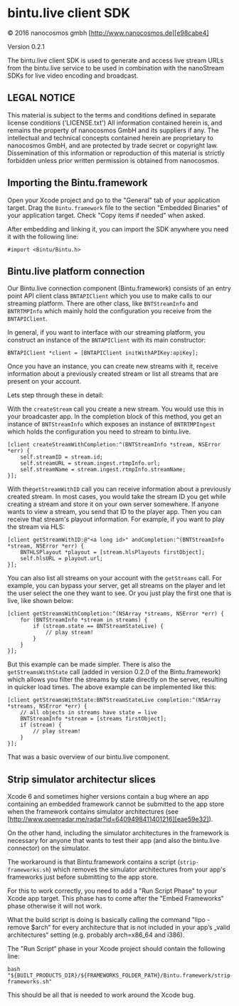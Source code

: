 # bintu.live client SDK

© 2016 nanocosmos gmbh
[http://www.nanocosmos.de][e98cabe4]

Version 0.2.1

The bintu.live client SDK is used to generate and access live stream URLs from the bintu.live service
to be used in combination with the nanoStream SDKs for live video encoding and broadcast.

## LEGAL NOTICE

This material is subject to the terms and conditions defined in
separate license conditions ('LICENSE.txt')
All information contained herein is, and remains the property
of nanocosmos GmbH and its suppliers if any. The intellectual and technical concepts
contained herein are proprietary to nanocosmos GmbH, and are protected by trade secret
or copyright law. Dissemination of this information or reproduction of this material
is strictly forbidden unless prior written permission is obtained from nanocosmos.

## Importing the Bintu.framework

Open your Xcode project and go to the "General" tab of your application target. Drag the ```Bintu.framework``` file to the section "Embedded Binaries" of your application target. Check "Copy items if needed" when asked.

After embedding and linking it, you can import the SDK anywhere you need it with the following line:


```
#import <Bintu/Bintu.h>
```


## Bintu.live platform connection

Our Bintu.live connection component (Bintu.framework) consists of an entry point API client class ```BNTAPIClient``` which you use to make calls to our streaming platform. There are other class, like ```BNTStreamInfo``` and ```BNTRTMPInfo``` which mainly hold the configuration you receive from the ```BNTAPIClient```.

In general, if you want to interface with our streaming platform, you construct an instance of the ```BNTAPIClient``` with its main constructor:

    BNTAPIClient *client = [BNTAPIClient initWithAPIKey:apiKey];

Once you have an instance, you can create new streams with it, receive information about a previously created stream or list all streams that are present on your account.

Lets step through these in detail:

With the ```createStream``` call you create a new stream. You would use this in your broadcaster app. In the completion block of this method, you get an instance of ```BNTStreamInfo``` which exposes an instance of ```BNTRTMPIngest``` which holds the configuration you need to stream to bintu.live.

    [client createStreamWithCompletion:^(BNTStreamInfo *stream, NSError *err) {
        self.streamID = stream.id;
        self.streamURL = stream.ingest.rtmpInfo.url;
        self.streamName = stream.ingest.rtmpInfo.streamName;
    }];

With the```getStreamWithID``` call you can receive information about a previously created stream. In most cases, you would take the stream ID you get while creating a stream and store it on your own server somewhere. If anyone wants to view a stream, you send that ID to the player app. Then you can receive that stream's playout information.
For example, if you want to play the stream via HLS:

    [client getStreamWithID:@"<a long id>" andCompletion:^(BNTStreamInfo *stream, NSError *err) {
        BNTHLSPlayout *playout = [stream.hlsPlayouts firstObject];
        self.hlsURL = playout.url;
    }];

You can also list all streams on your account with the ```getStreams``` call. For example, you can bypass your server, get all streams on the player and let the user select the one they want to see. Or you just play the first one that is live, like shown below:

    [client getStreamsWithCompletion:^(NSArray *streams, NSError *err) {
        for (BNTStreamInfo *stream in streams) {
            if (stream.state == BNTStreamStateLive) {
                // play stream!
            }
        }
    }];

But this example can be made simpler. There is also the ```getStreamsWithState``` call (added in version 0.2.0 of the Bintu.framework) which allows you filter the streams by state directly on the server, resulting in quicker load times. The above example can be implemented like this:


    [client getStreamsWithState:BNTStreamStateLive completion:^(NSArray *streams, NSError *err) {
        // all objects in streams have state = live
        BNTStreamInfo *stream = [streams firstObject];
        if (stream) {
            // play stream!
        }  
    }];


That was a basic overview of our bintu.live component.

## Strip simulator architectur slices

Xcode 6 and sometimes higher versions contain a bug where an app containing an embedded framework cannot be submitted to the app store when the framework contains simulator architectures (see [http://www.openradar.me/radar?id=6409498411401216][eae59e32]).

On the other hand, including the simulator architectures in the framework is necessary for anyone that wants to test their app (and also the bintu.live connector) on the simulator.

The workaround is that Bintu.framework contains a script (```strip-frameworks.sh```) which removes the simulator architectures from your app's frameworks just before submitting to the app store.

For this to work correctly, you need to add a "Run Script Phase" to your Xcode app target. This phase has to come after the "Embed Frameworks" phase otherwise it will not work.

What the build script is doing is basically calling the command "lipo -remove $arch“ for every architecture that is not included in your app’s „valid architectures“ setting (e.g. probably arch=x86_64 and i386).

The "Run Script“ phase in your Xcode project should contain the following line:

```
bash "${BUILT_PRODUCTS_DIR}/${FRAMEWORKS_FOLDER_PATH}/Bintu.framework/strip-frameworks.sh"
```

This should be all that is needed to work around the Xcode bug.


<!--- --------list of references -------- --->
  [e98cabe4]: http://www.nanocosmos.de "http://www.nanocosmos.de"
  [eae59e32]: http://www.openradar.me/radar?id=6409498411401216 "Xcode 6.1.1 & 6.2: iOS frameworks containing simulator slices can't be submitted to the App Store"
